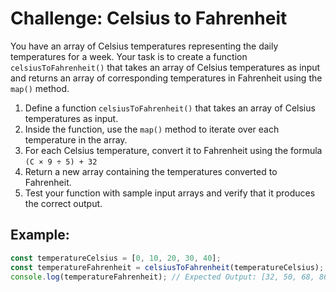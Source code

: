 # Challenge: Celsius to Fahrenheit

You have an array of Celsius temperatures representing the daily temperatures for a week. Your task is to create a function `celsiusToFahrenheit()` that takes an array of Celsius temperatures as input and returns an array of corresponding temperatures in Fahrenheit using the `map()` method.

1. Define a function `celsiusToFahrenheit()` that takes an array of Celsius temperatures as input.
2. Inside the function, use the `map()` method to iterate over each temperature in the array.
3. For each Celsius temperature, convert it to Fahrenheit using the formula `(C × 9 ÷ 5) + 32`
4. Return a new array containing the temperatures converted to Fahrenheit.
5. Test your function with sample input arrays and verify that it produces the correct output.

## Example:

```js
const temperatureCelsius = [0, 10, 20, 30, 40];
const temperatureFahrenheit = celsiusToFahrenheit(temperatureCelsius);
console.log(temperatureFahrenheit); // Expected Output: [32, 50, 68, 86, 104]
```

